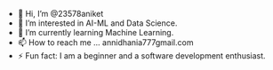 - 👋 Hi, I’m @23578aniket
- 👀 I’m interested in AI-ML and Data Science.
- 🌱 I’m currently learning Machine Learning.
- 📫 How to reach me ... annidhania777gmail.com
- ⚡ Fun fact: I am a beginner and a software development enthusiast.

<!---
D-Anni/D-Anni is a ✨ special ✨ repository because its `README.md` (this file) appears on your GitHub profile.
You can click the Preview link to take a look at your changes.
--->
